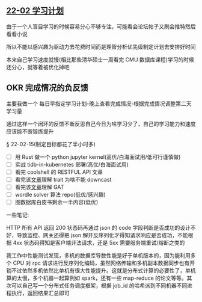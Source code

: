 ## [22-02 学习计划](/2022/02/study_plan.md)

由于一个人盲目学习的时候容易分心不够专注，可能看会论坛帖子又刷会推特然后看看小说

所以不能以感兴趣为驱动力去花费时间而是理智分析优先级制定计划去安排好时间

本来自己学习速度就慢(相比那些清华硕士一周看完 CMU 数据库课程)学习的时候还分心，就等着被优化掉吧

## OKR 完成情况的负反馈

主要我做一个 每日早指定学习计划-晚上查看完成情况-根据完成情况调整第二天学习量

通过这样一个闭环的反馈不断反思自己今日为啥学习少了，自己的学习能力和速度应该能不断锻炼提升

§ 22-02-15(制定目标都花了半小时多)
- [ ] 用 Rust 做一个 python jupyter kernel(高优/白海面试用/低可行谨慎做)
- [ ] 实战 tidb-in-kubernetes 部署(高优/白海面试用)
- [ ] 看完 coolshell 的 RESTFUL API 文章
- [ ] 看完该[文章](https://liujiacai.net/blog/2021/04/27/trait-usage)理解 trait 为啥不能 downcast
- [ ] 看完该[文章](https://www.skyzh.dev/posts/articles/2022-01-31-gat-async-trait/)理解 GAT
- [ ] wordle solver 算法 repo(低优/感兴趣)
- [ ] 图数据库白皮书剩余一半内容(低优)

一些笔记:

HTTP 所有 API 返回 200 状态码再通过 json 的 code 字段判断是否成功的设计不好，导致监控、网关还得把 json 解开反序列化才得知请求响应是否成功，不能根据 4xx 状态码得知是客户端非法请求，还是 5xx 需要服务端重试/熔断之类的

我工作中性能测试发现，多机的数据库导数性能是好于单机版本的，因为能利用多个 CPU 对 rpc 请求进行反序列化编码，虽然网络传输和多机副本数据同步也有开销不过依然多机依然比单机有很大性能提升。这就是分布式计算的必要性了，单机算的太慢，多个机器一起算例如 spark，还有一些 map-reduce 的论文等等。其次可以自己写一个分布式任务调度框架，根据 job_id 的哈希派到不同机器不同进程执行，返回结果汇总即可

